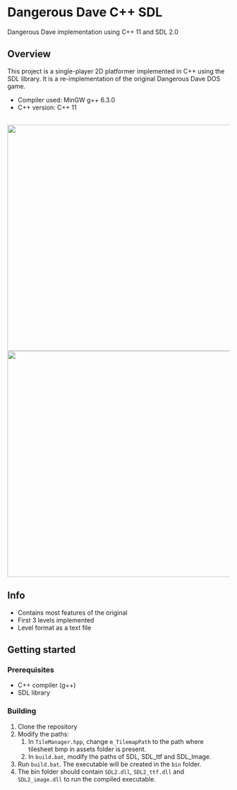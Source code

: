 # Dangerous Dave C++ SDL
Dangerous Dave implementation using C++ 11 and SDL 2.0

## Overview

This project is a single-player 2D platformer implemented in C++ using the SDL library. It is a re-implementation of the original Dangerous Dave DOS game.
- Compiler used: MinGW g++ 6.3.0
- C++ version: C++ 11

<br>
<img src="https://github.com/abhishek7997/dangerous_dave_sdl/assets/68701271/4609af71-f687-4234-8a81-788a934c98e6" width=512>
<br>
<img src="https://github.com/abhishek7997/dangerous_dave_sdl/assets/68701271/8cc256ac-0e60-4818-aec8-7471bf2c5885" width=512>

## Info

- Contains most features of the original
- First 3 levels implemented
- Level format as a text file

## Getting started

### Prerequisites

- C++ compiler (g++)
- SDL library

### Building
1. Clone the repository
2. Modify the paths:
   1. In `TileManager.hpp`, change `m_TilemapPath` to the path where tilesheet bmp in assets folder is present.
   2. In `build.bat`, modify the paths of SDL, SDL_ttf and SDL_Image.
3. Run `build.bat`. The executable will be created in the `bin` folder.
4. The bin folder should contain `SDL2.dll`, `SDL2_ttf.dll` and `SDL2_image.dll` to run the compiled executable.
